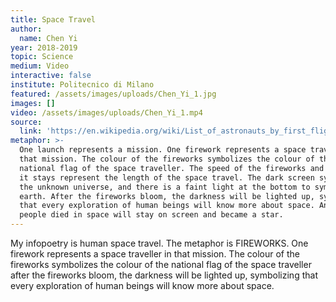 ```yaml
---
title: Space Travel
author:
  name: Chen Yi
year: 2018-2019
topic: Science
medium: Video
interactive: false
institute: Politecnico di Milano
featured: /assets/images/uploads/Chen_Yi_1.jpg
images: []
video: /assets/images/uploads/Chen_Yi_1.mp4
source:
  link: 'https://en.wikipedia.org/wiki/List_of_astronauts_by_first_flight'
metaphor: >-
  One launch represents a mission. One firework represents a space traveller in
  that mission. The colour of the fireworks symbolizes the colour of the
  national flag of the space traveller. The speed of the fireworks and the time
  it stays represent the length of the space travel. The dark screen symbolizes
  the unknown universe, and there is a faint light at the bottom to symbolize
  earth. After the fireworks bloom, the darkness will be lighted up, symbolizing
  that every exploration of human beings will know more about space. And those
  people died in space will stay on screen and became a star.
---
```

My infopoetry is human space travel. The metaphor is FIREWORKS. One firework represents a space traveller in that mission. The colour of the fireworks symbolizes the colour of the national flag of the space traveller after the fireworks bloom, the darkness will be lighted up, symbolizing that every exploration of human beings will know more about space. 
